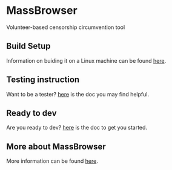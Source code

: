 # MassBrowser

Volunteer-based censorship circumvention tool

## Build Setup

Information on buiding it on a Linux machine can be found [here](/doc/install.md).

## Testing instruction

Want to be a tester?  [here](/doc/test_instruction.md) is the doc you may find helpful.

## Ready to dev

Are you ready to dev?  [here](/doc/ready_to_dev.md) is the doc to get you started.

## More about MassBrowser

More information can be found [here](https://massbrowser.cs.umass.edu).
